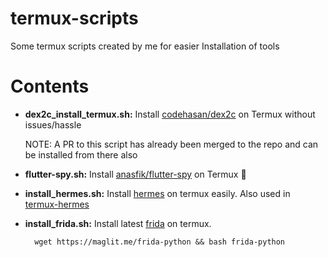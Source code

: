 # termux-scripts
Some termux scripts created by me for easier Installation of tools 

# Contents
- **dex2c_install_termux.sh:** Install [codehasan/dex2c](https://github.com/ratsan/dex2c) on Termux without issues/hassle

  NOTE: A PR to this script has already been merged to the repo and can be installed from there also
- **flutter-spy.sh:** Install [anasfik/flutter-spy](https://github.com/anasfik/flutter-spy) on Termux 🎉
- **install_hermes.sh:** Install [hermes](https://github.com/facebook/hermes) on termux easily. Also used in [termux-hermes](https://github.com/AbhiTheModder/termux-hermes)
- **install_frida.sh:** Install latest [frida](https://github.com/frida/frida.git) on termux.
    ```shell
      wget https://maglit.me/frida-python && bash frida-python
    ```
